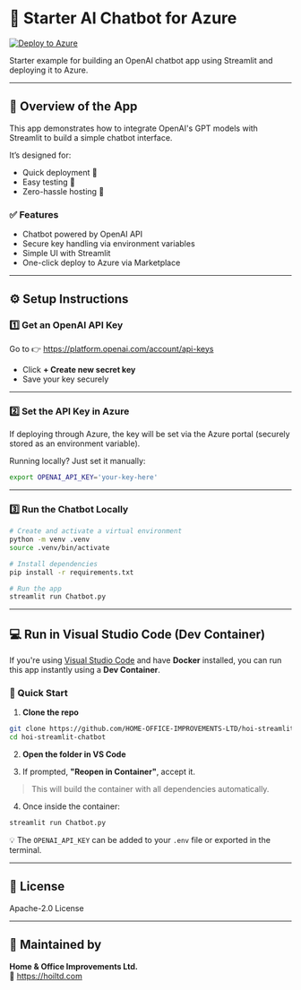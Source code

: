 # 🎈 Starter AI Chatbot for Azure

[![Deploy to Azure](https://aka.ms/deploytoazurebutton)](https://portal.azure.com/#create/Microsoft.Template/uri/data:application/json,%7B%22%24schema%22%3A%20%22https%3A//schema.management.azure.com/schemas/2019-04-01/deploymentTemplate.json%23%22%2C%20%22contentVersion%22%3A%20%221.0.0.0%22%2C%20%22parameters%22%3A%20%7B%22siteName%22%3A%20%7B%22type%22%3A%20%22string%22%2C%20%22metadata%22%3A%20%7B%22description%22%3A%20%22Name%20of%20the%20Web%20App.%22%7D%7D%2C%20%22hostingPlanName%22%3A%20%7B%22type%22%3A%20%22string%22%2C%20%22metadata%22%3A%20%7B%22description%22%3A%20%22Name%20of%20the%20App%20Service%20Plan.%22%7D%7D%2C%20%22location%22%3A%20%7B%22type%22%3A%20%22string%22%2C%20%22defaultValue%22%3A%20%22%5BresourceGroup%28%29.location%5D%22%2C%20%22metadata%22%3A%20%7B%22description%22%3A%20%22Azure%20region.%22%7D%7D%2C%20%22openaiKey%22%3A%20%7B%22type%22%3A%20%22securestring%22%2C%20%22metadata%22%3A%20%7B%22description%22%3A%20%22Your%20OpenAI%20API%20key.%22%7D%7D%2C%20%22sku%22%3A%20%7B%22type%22%3A%20%22object%22%2C%20%22defaultValue%22%3A%20%7B%22name%22%3A%20%22B1%22%2C%20%22tier%22%3A%20%22Basic%22%7D%2C%20%22metadata%22%3A%20%7B%22description%22%3A%20%22Select%20the%20SKU%20for%20the%20App%20Service%20Plan.%22%7D%7D%7D%2C%20%22resources%22%3A%20%5B%7B%22type%22%3A%20%22Microsoft.Web/serverfarms%22%2C%20%22apiVersion%22%3A%20%222022-03-01%22%2C%20%22name%22%3A%20%22%5Bparameters%28%27hostingPlanName%27%29%5D%22%2C%20%22location%22%3A%20%22%5Bparameters%28%27location%27%29%5D%22%2C%20%22sku%22%3A%20%7B%22name%22%3A%20%22%5Bparameters%28%27sku%27%29.name%5D%22%2C%20%22tier%22%3A%20%22%5Bparameters%28%27sku%27%29.tier%5D%22%7D%2C%20%22properties%22%3A%20%7B%7D%7D%2C%20%7B%22type%22%3A%20%22Microsoft.Web/sites%22%2C%20%22apiVersion%22%3A%20%222022-03-01%22%2C%20%22name%22%3A%20%22%5Bparameters%28%27siteName%27%29%5D%22%2C%20%22location%22%3A%20%22%5Bparameters%28%27location%27%29%5D%22%2C%20%22dependsOn%22%3A%20%5B%22%5BresourceId%28%27Microsoft.Web/serverfarms%27%2C%20parameters%28%27hostingPlanName%27%29%29%5D%22%5D%2C%20%22properties%22%3A%20%7B%22serverFarmId%22%3A%20%22%5BresourceId%28%27Microsoft.Web/serverfarms%27%2C%20parameters%28%27hostingPlanName%27%29%29%5D%22%2C%20%22siteConfig%22%3A%20%7B%22appSettings%22%3A%20%5B%7B%22name%22%3A%20%22OPENAI_API_KEY%22%2C%20%22value%22%3A%20%22%5Bparameters%28%27openaiKey%27%29%5D%22%7D%5D%7D%7D%7D%5D%2C%20%22outputs%22%3A%20%7B%22siteUrl%22%3A%20%7B%22type%22%3A%20%22string%22%2C%20%22value%22%3A%20%22%5Bconcat%28%27https%3A//%27%2C%20parameters%28%27siteName%27%29%2C%20%27.azurewebsites.net%27%29%5D%22%7D%7D%7D)


Starter example for building an OpenAI chatbot app using Streamlit and deploying it to Azure.

---

## 🌟 Overview of the App

This app demonstrates how to integrate OpenAI's GPT models with Streamlit to build a simple chatbot interface.

It’s designed for:
- Quick deployment 🧪  
- Easy testing 🧠  
- Zero-hassle hosting 🚀  

### ✅ Features
- Chatbot powered by OpenAI API
- Secure key handling via environment variables
- Simple UI with Streamlit
- One-click deploy to Azure via Marketplace

---

## ⚙️ Setup Instructions

### 1️⃣ Get an OpenAI API Key
Go to 👉 https://platform.openai.com/account/api-keys

- Click **+ Create new secret key**
- Save your key securely

---

### 2️⃣ Set the API Key in Azure
If deploying through Azure, the key will be set via the Azure portal (securely stored as an environment variable).

Running locally? Just set it manually:

```bash
export OPENAI_API_KEY='your-key-here'
```

---

### 3️⃣ Run the Chatbot Locally

```bash
# Create and activate a virtual environment
python -m venv .venv
source .venv/bin/activate

# Install dependencies
pip install -r requirements.txt

# Run the app
streamlit run Chatbot.py
```

---

## 💻 Run in Visual Studio Code (Dev Container)

If you're using [Visual Studio Code](https://code.visualstudio.com/) and have **Docker** installed, you can run this app instantly using a **Dev Container**.

### 🚀 Quick Start

1. **Clone the repo**

```bash
git clone https://github.com/HOME-OFFICE-IMPROVEMENTS-LTD/hoi-streamlit-chatbot.git
cd hoi-streamlit-chatbot
```

2. **Open the folder in VS Code**

3. If prompted, **"Reopen in Container"**, accept it.

> This will build the container with all dependencies automatically.

4. Once inside the container:

```bash
streamlit run Chatbot.py
```

💡 The `OPENAI_API_KEY` can be added to your `.env` file or exported in the terminal.

---

## 📄 License

Apache-2.0 License

---

## 🏢 Maintained by

**Home & Office Improvements Ltd.**  
🔗 https://hoiltd.com
